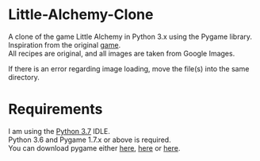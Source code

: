 # Little-Alchemy-Clone
A clone of the game Little Alchemy in Python 3.x using the Pygame library.\
Inspiration from the original [game](https://littlealchemy.com/).\
All recipes are original, and all images are taken from Google Images.

If there is an error regarding image loading, move the file(s) into the same directory.

# Requirements
I am using the [Python 3.7](https://www.python.org/downloads/release/python-370/) IDLE.\
Python 3.6 and Pygame 1.7.x or above is required.\
You can download pygame either [here](https://www.pygame.org/download.shtml), [here](https://bitbucket.org/pygame/pygame/downloads/) or [here](https://www.lfd.uci.edu/~gohlke/pythonlibs/#pygame).

